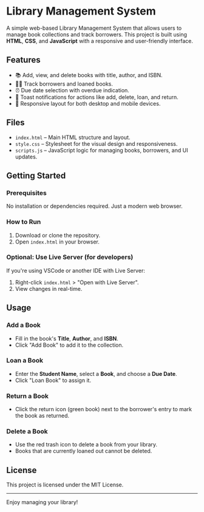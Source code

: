 
# Library Management System

A simple web-based Library Management System that allows users to manage book collections and track borrowers. This project is built using **HTML**, **CSS**, and **JavaScript** with a responsive and user-friendly interface.

## Features

- 📚 Add, view, and delete books with title, author, and ISBN.
- 👩‍🎓 Track borrowers and loaned books.
- ⏰ Due date selection with overdue indication.
- 🔔 Toast notifications for actions like add, delete, loan, and return.
- 📱 Responsive layout for both desktop and mobile devices.

## Files

- `index.html` – Main HTML structure and layout.
- `style.css` – Stylesheet for the visual design and responsiveness.
- `scripts.js` – JavaScript logic for managing books, borrowers, and UI updates.

## Getting Started

### Prerequisites

No installation or dependencies required. Just a modern web browser.

### How to Run

1. Download or clone the repository.
2. Open `index.html` in your browser.

### Optional: Use Live Server (for developers)

If you're using VSCode or another IDE with Live Server:
1. Right-click `index.html` > "Open with Live Server".
2. View changes in real-time.

## Usage

### Add a Book

- Fill in the book's **Title**, **Author**, and **ISBN**.
- Click "Add Book" to add it to the collection.

### Loan a Book

- Enter the **Student Name**, select a **Book**, and choose a **Due Date**.
- Click "Loan Book" to assign it.

### Return a Book

- Click the return icon (green book) next to the borrower's entry to mark the book as returned.

### Delete a Book

- Use the red trash icon to delete a book from your library.
- Books that are currently loaned out cannot be deleted.

## License

This project is licensed under the MIT License.

---

Enjoy managing your library!
